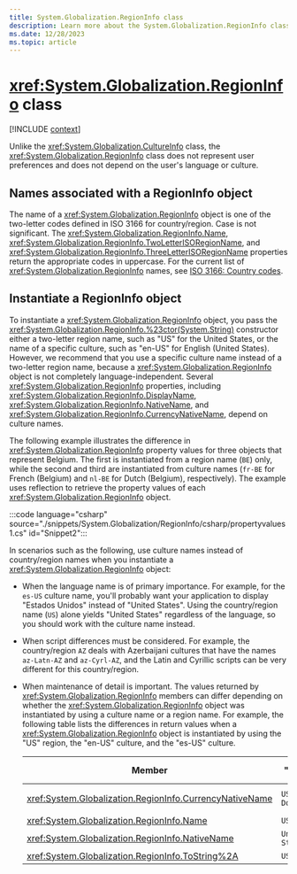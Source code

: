 ```yaml
---
title: System.Globalization.RegionInfo class
description: Learn more about the System.Globalization.RegionInfo class.
ms.date: 12/28/2023
ms.topic: article
---
```

# <xref:System.Globalization.RegionInfo> class

[!INCLUDE [context](includes/context.md)]

Unlike the <xref:System.Globalization.CultureInfo> class, the <xref:System.Globalization.RegionInfo> class does not represent user preferences and does not depend on the user's language or culture.

## Names associated with a RegionInfo object

The name of a <xref:System.Globalization.RegionInfo> object is one of the two-letter codes defined in ISO 3166 for country/region. Case is not significant. The <xref:System.Globalization.RegionInfo.Name>, <xref:System.Globalization.RegionInfo.TwoLetterISORegionName>, and <xref:System.Globalization.RegionInfo.ThreeLetterISORegionName> properties return the appropriate codes in uppercase. For the current list of <xref:System.Globalization.RegionInfo> names, see [ISO 3166: Country codes](https://www.iso.org/iso-3166-country-codes.html).

## Instantiate a RegionInfo object

To instantiate a <xref:System.Globalization.RegionInfo> object, you pass the <xref:System.Globalization.RegionInfo.%23ctor(System.String)> constructor either a two-letter region name, such as "US" for the United States, or the name of a specific culture, such as "en-US" for English (United States). However, we recommend that you use a specific culture name instead of a two-letter region name, because a <xref:System.Globalization.RegionInfo> object is not completely language-independent. Several <xref:System.Globalization.RegionInfo> properties, including <xref:System.Globalization.RegionInfo.DisplayName>, <xref:System.Globalization.RegionInfo.NativeName>, and <xref:System.Globalization.RegionInfo.CurrencyNativeName>, depend on culture names.

The following example illustrates the difference in <xref:System.Globalization.RegionInfo> property values for three objects that represent Belgium. The first is instantiated from a region name (`BE`) only, while the second and third are instantiated from culture names (`fr-BE` for French (Belgium) and `nl-BE` for Dutch (Belgium), respectively). The example uses reflection to retrieve the property values of each <xref:System.Globalization.RegionInfo> object.

:::code language="csharp" source="./snippets/System.Globalization/RegionInfo/csharp/propertyvalues1.cs" id="Snippet2":::

In scenarios such as the following, use culture names instead of country/region names when you instantiate a <xref:System.Globalization.RegionInfo> object:

- When the language name is of primary importance. For example, for the `es-US` culture name, you'll probably want your application to display "Estados Unidos" instead of "United States". Using the country/region name (`US`) alone yields "United States" regardless of the language, so you should work with the culture name instead.

- When script differences must be considered. For example, the country/region `AZ` deals with Azerbaijani cultures that have the names `az-Latn-AZ` and `az-Cyrl-AZ`, and the Latin and Cyrillic scripts can be very different for this country/region.

- When maintenance of detail is important. The values returned by <xref:System.Globalization.RegionInfo> members can differ depending on whether the <xref:System.Globalization.RegionInfo> object was instantiated by using a culture name or a region name. For example, the following table lists the differences in return values when a <xref:System.Globalization.RegionInfo> object is instantiated by using the "US" region, the "en-US" culture, and the "es-US" culture.

  | Member                                                    | "US"            | "en-US"         | "es-US"           |
  |-----------------------------------------------------------|-----------------|-----------------|-------------------|
  | <xref:System.Globalization.RegionInfo.CurrencyNativeName> | `US Dollar`     | `US Dollar`     | `Dólar de EE.UU.` |
  | <xref:System.Globalization.RegionInfo.Name>               | `US`            | `en-US`         | `es-US`           |
  | <xref:System.Globalization.RegionInfo.NativeName>         | `United States` | `United States` | `Estados Unidos`  |
  | <xref:System.Globalization.RegionInfo.ToString%2A>        | `US`            | `en-US`         | `es-US`           |
